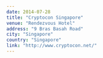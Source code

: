 ```yaml
---
date: 2014-07-28
title: "Cryptocon Singapore"
venue: "Rendezvous Hotel"
address: "9 Bras Basah Road"
city: "Singapore"
country: "Singapore"
link: "http://www.cryptocon.net/"
---
```

